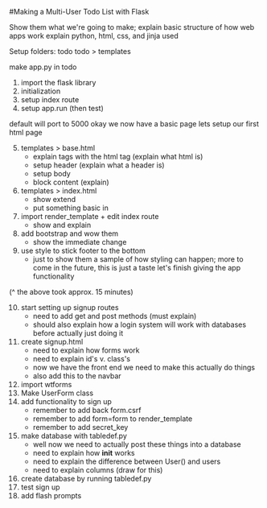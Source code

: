 #Making a Multi-User Todo List with Flask

Show them what we're going to make;
explain basic structure of how web apps work
explain python, html, css, and jinja used

Setup folders:
todo
todo > templates

make app.py in todo

1. import the flask library
2. initialization
3. setup index route
4. setup app.run (then test)

default will port to 5000
okay we now have a basic page
lets setup our first html page

5. templates > base.html
	- explain tags with the html tag (explain what html is)
	- setup header (explain what a header is)
	- setup body
	- block content (explain)
6. templates > index.html
	- show extend
	- put something basic in
7. import render_template + edit index route
	- show and explain
8. add bootstrap and wow them
	- show the immediate change
9. use style to stick footer to the bottom
	- just to show them a sample of how styling can happen;
	  more to come in the future, this is just a taste
	  let's finish giving the app functionality

(^ the above took approx. 15 minutes)

10. start setting up signup routes
	- need to add get and post methods (must explain)
	- should also explain how a login system 
	  will work with databases before actually just doing it
11. create signup.html
	- need to explain how forms work
	- need to explain id's v. class's
	- now we have the front end we need to make this actually do things
	- also add this to the navbar
12. import wtforms
13. Make UserForm class
14. add functionality to sign up
	- remember to add back form.csrf
	- remember to add form=form to render_template
	- remember to add secret_key
15. make database with tabledef.py
	- well now we need to actually post these things into a database
	- need to explain how __init__ works
	- need to explain the difference between User() and users
	- need to explain columns (draw for this)
16. create database by running tabledef.py
17. test sign up
18. add flash prompts
